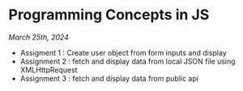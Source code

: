 # Programming Concepts in JS
*March 25th, 2024*

- Assigment 1 : Create user object from form inputs and display
- Assignment 2 : fetch and display data from local JSON file using XMLHttpRequest
- Assignment 3 : fetch and display data from public api 
